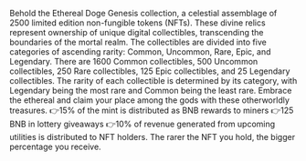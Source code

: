 Behold the Ethereal Doge Genesis collection, a celestial assemblage of 2500 limited edition non-fungible tokens (NFTs). These divine relics represent ownership of unique digital collectibles, transcending the boundaries of the mortal realm. The collectibles are divided into five categories of ascending rarity: Common, Uncommon, Rare, Epic, and Legendary. There are 1600 Common collectibles, 500 Uncommon collectibles, 250 Rare collectibles, 125 Epic collectibles, and 25 Legendary collectibles. The rarity of each collectible is determined by its category, with Legendary being the most rare and Common being the least rare. Embrace the ethereal and claim your place among the gods with these otherworldly treasures.
👉15% of the mint is distributed as BNB rewards to miners
👉125 BNB in lottery giveaways
👉10% of revenue generated from upcoming utilities is distributed to NFT holders. The rarer the NFT you hold, the bigger percentage you receive.
